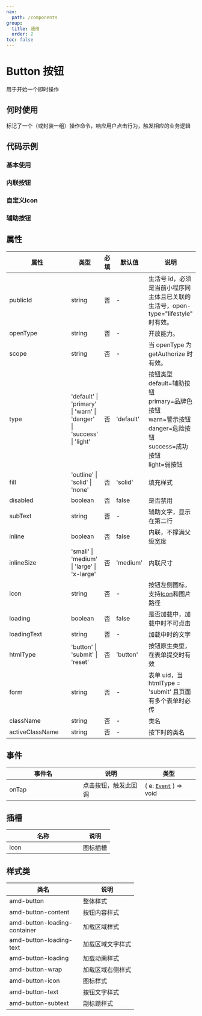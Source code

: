 ```yaml
---
nav:
  path: /components
group:
  title: 通用
  order: 2
toc: false
---
```

# Button 按钮
用于开始一个即时操作

## 何时使用
标记了一个（或封装一组）操作命令，响应用户点击行为，触发相应的业务逻辑
## 代码示例
### 基本使用
<code src='../../demo/pages/Button'></code>

### 内联按钮

<code src='../../demo/pages/ButtonInline'></code>

### 自定义Icon
<code src='../../demo/pages/ButtonIcon'></code>

### 辅助按钮
<code src='../../demo/pages/ButtonAddon'></code>

## 属性

| 属性 | 类型 | 必填 | 默认值 | 说明 |
| -----|-----|-----|-----|----- |
| publicId | string | 否 | - | 生活号 id，必须是当前小程序同主体且已关联的生活号，open-type="lifestyle" 时有效。 |
| openType | string | 否 | - | 开放能力。 |
| scope | string | 否 | - | 当 openType 为 getAuthorize 时有效。 |
| type | 'default' &verbar; 'primary' &verbar; 'warn' &verbar; 'danger' &verbar; 'success' &verbar; 'light' | 否 | 'default' | 按钮类型 default=辅助按钮<br> primary=品牌色按钮<br>  warn=警示按钮<br>  danger=危险按钮<br>  success=成功按钮<br>  light=弱按钮 |
| fill | 'outline' &verbar; 'solid' &verbar; 'none' | 否 | 'solid' | 填充样式 |
| disabled | boolean | 否 | false | 是否禁用 |
| subText | string | 否 | - | 辅助文字，显示在第二行 |
| inline | boolean | 否 | false | 内联，不撑满父级宽度 |
| inlineSize | 'small' &verbar; 'medium' &verbar; 'large'  &verbar; 'x-large' | 否 | 'medium' | 内联尺寸 |
| icon | string | 否 | - | 按钮左侧图标，支持[Icon](./icon#代码示例)和图片路径 |
| loading | boolean | 否 | false | 是否加载中，加载中时不可点击 |
| loadingText | string | 否 | - | 加载中时的文字 |
| htmlType | 'button' &verbar; 'submit' &verbar; 'reset' | 否 | 'button' | 按钮原生类型，在表单提交时有效 |
| form | string | 否 | - | 表单 uid，当htmlType = 'submit' 且页面有多个表单时必传 |
| className | string | 否 | - | 类名 |
| activeClassName | string | 否 | - | 按下时的类名 |

## 事件

| 事件名 | 说明 | 类型 |
| -----|-----|-----|
| onTap | 点击按钮，触发此回调 | ( e: [`Event`](https://opendocs.alipay.com/mini/framework/event-object) ) => void  |

## 插槽
| 名称 | 说明 |
| ----|----|
| icon | 图标插槽 |

## 样式类

| 类名 | 说明 |
| -----|-----|
| amd-button | 整体样式 |
| amd-button-content | 按钮内容样式 |
| amd-button-loading-container | 加载区域样式 |
| amd-button-loading-text | 加载区域文字样式 |
| amd-button-loading | 加载动画样式 |
| amd-button-wrap | 加载区域右侧样式 |
| amd-button-icon | 图标样式 |
| amd-button-text | 按钮文字样式 |
| amd-button-subtext | 副标题样式 |

<style> 
table th:first-of-type { width: 180px; } 
.__dumi-default-layout-content article table:first-of-type th:nth-of-type(2)  {
    width: 140px
} 
.__dumi-default-layout-content article table:first-of-type th:nth-of-type(3)  {
    width: 30px
} 
.__dumi-default-layout-content article table:first-of-type th:nth-of-type(4)  {
    width: 50px
} 
.__dumi-default-mobile-previewer:nth-of-type(2)::after,.__dumi-default-mobile-previewer:nth-of-type(4)::after,.__dumi-default-mobile-previewer:nth-of-type(6)::after {
    border-bottom: none!important;
}
</style> 